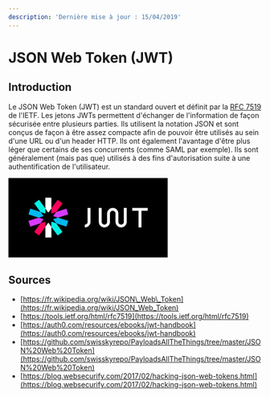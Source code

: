 ```yaml
---
description: 'Dernière mise à jour : 15/04/2019'
---
```


# JSON Web Token \(JWT\)

## Introduction

Le JSON Web Token \(JWT\) est un standard ouvert et définit par la [RFC 7519](https://tools.ietf.org/html/rfc7519) de l'IETF. Les jetons JWTs permettent d'échanger de l'information de façon sécurisée entre plusieurs parties. Ils utilisent la notation JSON et sont conçus de façon à être assez compacte afin de pouvoir être utilisés au sein d'une URL ou d'un header HTTP. Ils ont également l'avantage d'être plus léger que certains de ses concurrents \(comme SAML par exemple\). Ils sont généralement \(mais pas que\) utilisés à des fins d'autorisation suite à une authentification de l'utilisateur.

![](../../../.gitbook/assets/4230f51669a39cd303b9102995e9cdd2.png)

### 

## Sources

* [https://fr.wikipedia.org/wiki/JSON\_Web\_Token](https://fr.wikipedia.org/wiki/JSON_Web_Token)
* [https://tools.ietf.org/html/rfc7519](https://tools.ietf.org/html/rfc7519)
* [https://auth0.com/resources/ebooks/jwt-handbook](https://auth0.com/resources/ebooks/jwt-handbook)
* [https://github.com/swisskyrepo/PayloadsAllTheThings/tree/master/JSON%20Web%20Token](https://github.com/swisskyrepo/PayloadsAllTheThings/tree/master/JSON%20Web%20Token)
* [https://blog.websecurify.com/2017/02/hacking-json-web-tokens.html](https://blog.websecurify.com/2017/02/hacking-json-web-tokens.html)

### 

